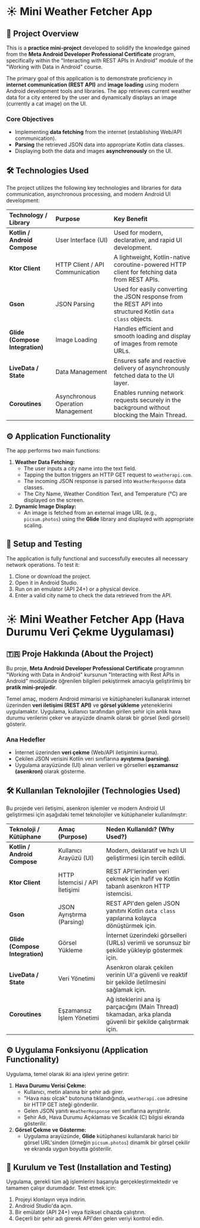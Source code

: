 # ☀️ Mini Weather Fetcher App
## 🎯 Project Overview

This is a **practice mini-project** developed to solidify the knowledge gained from the **Meta Android Developer Professional Certificate** program, specifically within the "Interacting with REST APIs in Android" module of the "Working with Data in Android" course.

The primary goal of this application is to demonstrate proficiency in **internet communication (REST API)** and **image loading** using modern Android development tools and libraries. The app retrieves current weather data for a city entered by the user and dynamically displays an image (currently a cat image) on the UI.

### Core Objectives

* Implementing **data fetching** from the internet (establishing Web/API communication).
* **Parsing** the retrieved JSON data into appropriate Kotlin data classes.
* Displaying both the data and images **asynchronously** on the UI.

## 🛠️ Technologies Used

The project utilizes the following key technologies and libraries for data communication, asynchronous processing, and modern Android UI development:

| Technology / Library | Purpose | Key Benefit |
| :--- | :--- | :--- |
| **Kotlin / Android Compose** | User Interface (UI) | Used for modern, declarative, and rapid UI development. |
| **Ktor Client** | HTTP Client / API Communication | A lightweight, Kotlin-native coroutine-powered HTTP client for fetching data from REST APIs. |
| **Gson** | JSON Parsing | Used for easily converting the JSON response from the REST API into structured Kotlin `data class` objects. |
| **Glide (Compose Integration)** | Image Loading | Handles efficient and smooth loading and display of images from remote URLs. |
| **LiveData / State** | Data Management | Ensures safe and reactive delivery of asynchronously fetched data to the UI layer. |
| **Coroutines** | Asynchronous Operation Management | Enables running network requests securely in the background without blocking the Main Thread. |

## ⚙️ Application Functionality

The app performs two main functions:

1.  **Weather Data Fetching:**
    * The user inputs a city name into the text field.
    * Tapping the button triggers an HTTP GET request to `weatherapi.com`.
    * The incoming JSON response is parsed into `WeatherResponse` data classes.
    * The City Name, Weather Condition Text, and Temperature (°C) are displayed on the screen.
2.  **Dynamic Image Display:**
    * An image is fetched from an external image URL (e.g., `picsum.photos`) using the **Glide** library and displayed with appropriate scaling.

## 📝 Setup and Testing

The application is fully functional and successfully executes all necessary network operations. To test it:

1.  Clone or download the project.
2.  Open it in Android Studio.
3.  Run on an emulator (API 24+) or a physical device.
4.  Enter a valid city name to check the data retrieved from the API.





# ☀️ Mini Weather Fetcher App (Hava Durumu Veri Çekme Uygulaması)

## 🇹🇷 Proje Hakkında (About the Project)

Bu proje, **Meta Android Developer Professional Certificate** programının "Working with Data in Android" kursunun "Interacting with Rest APIs in Android" modülünde öğrenilen bilgileri pekiştirmek amacıyla geliştirilmiş bir **pratik mini-projedir**.

Temel amaç, modern Android mimarisi ve kütüphaneleri kullanarak internet üzerinden **veri iletişimi (REST API)** ve **görsel yükleme** yeteneklerini uygulamaktır. Uygulama, kullanıcı tarafından girilen şehir için anlık hava durumu verilerini çeker ve arayüzde dinamik olarak bir görsel (kedi görseli) gösterir.

### Ana Hedefler

* İnternet üzerinden **veri çekme** (Web/API iletişimini kurma).
* Çekilen JSON verisini Kotlin veri sınıflarına **ayıştırma (parsing)**.
* Uygulama arayüzünde (UI) alınan verileri ve görselleri **eşzamansız (asenkron)** olarak gösterme.

## 🛠️ Kullanılan Teknolojiler (Technologies Used)

Bu projede veri iletişimi, asenkron işlemler ve modern Android UI geliştirmesi için aşağıdaki temel teknolojiler ve kütüphaneler kullanılmıştır:

| Teknoloji / Kütüphane | Amaç (Purpose) | Neden Kullanıldı? (Why Used?) |
| :--- | :--- | :--- |
| **Kotlin / Android Compose** | Kullanıcı Arayüzü (UI) | Modern, deklaratif ve hızlı UI geliştirmesi için tercih edildi. |
| **Ktor Client** | HTTP İstemcisi / API İletişimi | REST API'lerinden veri çekmek için hafif ve Kotlin tabanlı asenkron HTTP istemcisi. |
| **Gson** | JSON Ayrıştırma (Parsing) | REST API'den gelen JSON yanıtını Kotlin `data class` yapılarına kolayca dönüştürmek için. |
| **Glide (Compose Integration)** | Görsel Yükleme | İnternet üzerindeki görselleri (URLs) verimli ve sorunsuz bir şekilde yükleyip göstermek için. |
| **LiveData / State** | Veri Yönetimi | Asenkron olarak çekilen verinin UI'a güvenli ve reaktif bir şekilde iletilmesini sağlamak için. |
| **Coroutines** | Eşzamansız İşlem Yönetimi | Ağ isteklerini ana iş parçacığını (Main Thread) tıkamadan, arka planda güvenli bir şekilde çalıştırmak için. |

## ⚙️ Uygulama Fonksiyonu (Application Functionality)

Uygulama, temel olarak iki ana işlevi yerine getirir:

1.  **Hava Durumu Verisi Çekme:**
    * Kullanıcı, metin alanına bir şehir adı girer.
    * "Hava nası olcak" butonuna tıklandığında, `weatherapi.com` adresine bir HTTP GET isteği gönderilir.
    * Gelen JSON yanıtı `WeatherResponse` veri sınıflarına ayrıştırılır.
    * Şehir Adı, Hava Durumu Açıklaması ve Sıcaklık (C) bilgisi ekranda gösterilir.
2.  **Görsel Çekme ve Gösterme:**
    * Uygulama arayüzünde, **Glide** kütüphanesi kullanılarak harici bir görsel URL'sinden (örneğin `picsum.photos`) dinamik bir görsel çekilir ve ekranda uygun boyutta gösterilir.

## 📝 Kurulum ve Test (Installation and Testing)

Uygulama, gerekli tüm ağ işlemlerini başarıyla gerçekleştirmektedir ve tamamen çalışır durumdadır. Test etmek için:

1.  Projeyi klonlayın veya indirin.
2.  Android Studio'da açın.
3.  Bir emülatör (API 24+) veya fiziksel cihazda çalıştırın.
4.  Geçerli bir şehir adı girerek API'den gelen veriyi kontrol edin.
